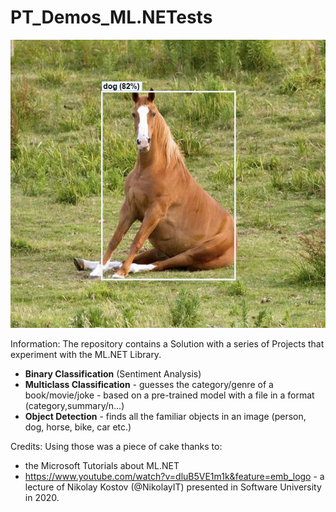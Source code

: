 # PT_Demos_ML.NETests

![Horse Object Detected](DemoMLNetObjectDetectionConsoleApp/assets/images/output/dd3832f7-44cd-4466-b5fa-70bbe58ebd77.jpg)

Information:
The repository contains a Solution with a series of Projects that experiment with the ML.NET Library. 

- **Binary Classification** (Sentiment Analysis)
- **Multiclass Classification** - guesses the category/genre of a book/movie/joke - based on a pre-trained model with a file in a format (category,summary/n...)
- **Object Detection** - finds all the familiar objects in an image (person, dog, horse, bike, car etc.)

Credits:
Using those was a piece of cake thanks to:
- the Microsoft Tutorials about ML.NET
- https://www.youtube.com/watch?v=dluB5VE1m1k&feature=emb_logo - a lecture of Nikolay Kostov (@NikolayIT) presented in Software University in 2020.
